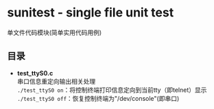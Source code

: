 
# sunitest - single file unit test
单文件代码模块(简单实用代码用例)

## 目录
* **test_ttyS0.c**  
串口信息重定向输出相关处理  
`./test_ttyS0 on`：将控制终端打印信息定向到当前tty（即telnet）显示  
`./test_ttyS0 off`：恢复控制终端为"/dev/console"(即串口)  

